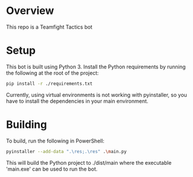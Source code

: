 # Overview
This repo is a Teamfight Tactics bot

# Setup
This bot is built using Python 3. Install the Python requirements by running the following at the root of the project:
``` bash
pip install -r ./requirements.txt
```

Currently, using virtual environments is not working with pyinstaller, so you have to install the dependencies in your main environment.

# Building
To build, run the following in PowerShell:

``` bash
pyinstaller --add-data ".\res;.\res" .\main.py
```

This will build the Python project to ./dist/main where the executable 'main.exe' can be used to run the bot.